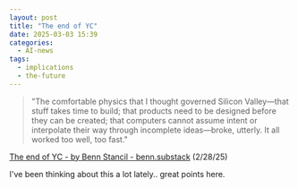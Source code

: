 ```yaml
---
layout: post
title: "The end of YC"
date: 2025-03-03 15:39
categories:
  - AI-news
tags:
  - implications
  - the-future
---
```


> "The comfortable physics that I thought governed Silicon Valley—that stuff takes time to build; that products need to be designed before they can be created; that computers cannot assume intent or interpolate their way through incomplete ideas—broke, utterly. It all worked too well, too fast."

[The end of YC - by Benn Stancil - benn.substack](https://benn.substack.com/p/the-end-of-yc) 
(2/28/25)

I've been thinking about this a lot lately.. great points here.